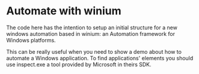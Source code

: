 # Automate with winium

The code here has the intention to setup an initial structure for a new windows automation based in winium: an Automation framework for Windows platforms.

This can be really useful when you need to show a demo about how to automate a Windows application.
To find applications' elements you should use inspect.exe a tool provided by Microsoft in theirs SDK.

